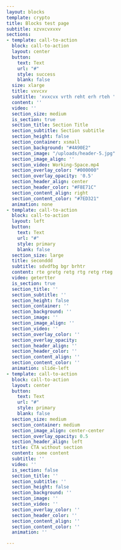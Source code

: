 ```yaml
---
layout: blocks
template: crypto
title: Blocks test page
subtitle: xzvxcvxvxv
sections:
- template: call-to-action
  block: call-to-action
  layout: center
  button:
    text: Text
    url: "#"
    style: success
    blank: false
  size: xlarge
  title: vxvcxv
  subtitle: 'xvxcvx vrth reht erh rteh '
  content: ''
  video: ''
  section_size: medium
  is_section: true
  section_title: Section Title
  section_subtitle: Section subtitle
  section_height: false
  section_container: xsmall
  section_background: "#4A90E2"
  section_image: "/uploads/header-5.jpg"
  section_image_align: ''
  section_video: Working-Space.mp4
  section_overlay_color: "#000000"
  section_overlay_opacity: '0.5'
  section_header_align: center
  section_header_color: "#F8E71C"
  section_content_align: right
  section_content_color: "#7ED321"
  animation: none
- template: call-to-action
  block: call-to-action
  layout: left
  button:
    text: Text
    url: "#"
    style: primary
    blank: false
  section_size: large
  title: seconddd
  subtitle: sdvdfbg bgr brhtr
  content: rte gretg retg rtg retg rteg
  video: getertter
  is_section: true
  section_title: ''
  section_subtitle: ''
  section_height: false
  section_container: ''
  section_background: ''
  section_image: ''
  section_image_align: ''
  section_video: ''
  section_overlay_color: ''
  section_overlay_opacity: 
  section_header_align: ''
  section_header_color: ''
  section_content_align: ''
  section_content_color: ''
  animation: slide-left
- template: call-to-action
  block: call-to-action
  layout: center
  button:
    text: Text
    url: "#"
    style: primary
    blank: false
  section_size: medium
  section_container: medium
  section_image_align: center-center
  section_overlay_opacity: 0.5
  section_header_align: left
  title: CTA without section
  content: some content
  subtitle: ''
  video: ''
  is_section: false
  section_title: ''
  section_subtitle: ''
  section_height: false
  section_background: ''
  section_image: ''
  section_video: ''
  section_overlay_color: ''
  section_header_color: ''
  section_content_align: ''
  section_content_color: ''
  animation: ''

---
```

